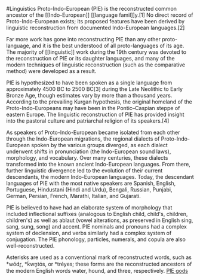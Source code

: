 #Linguistics 
Proto-Indo-European (PIE) is the reconstructed common ancestor of the [[Indo-European]] [[language famil]]y.[1] No direct record of Proto-Indo-European exists; its proposed features have been derived by linguistic reconstruction from documented Indo-European languages.[2]

Far more work has gone into reconstructing PIE than any other proto-language, and it is the best understood of all proto-languages of its age. The majority of [[linguistic]] work during the 19th century was devoted to the reconstruction of PIE or its daughter languages, and many of the modern techniques of linguistic reconstruction (such as the comparative method) were developed as a result.

PIE is hypothesized to have been spoken as a single language from approximately 4500 BC to 2500 BC[3] during the Late Neolithic to Early Bronze Age, though estimates vary by more than a thousand years. According to the prevailing Kurgan hypothesis, the original homeland of the Proto-Indo-Europeans may have been in the Pontic–Caspian steppe of eastern Europe. The linguistic reconstruction of PIE has provided insight into the pastoral culture and patriarchal religion of its speakers.[4]

As speakers of Proto-Indo-European became isolated from each other through the Indo-European migrations, the regional dialects of Proto-Indo-European spoken by the various groups diverged, as each dialect underwent shifts in pronunciation (the Indo-European sound laws), morphology, and vocabulary. Over many centuries, these dialects transformed into the known ancient Indo-European languages. From there, further linguistic divergence led to the evolution of their current descendants, the modern Indo-European languages. Today, the descendant languages of PIE with the most native speakers are Spanish, English, Portuguese, Hindustani (Hindi and Urdu), Bengali, Russian, Punjabi, German, Persian, French, Marathi, Italian, and Gujarati.

PIE is believed to have had an elaborate system of morphology that included inflectional suffixes (analogous to English child, child's, children, children's) as well as ablaut (vowel alterations, as preserved in English sing, sang, sung, song) and accent. PIE nominals and pronouns had a complex system of declension, and verbs similarly had a complex system of conjugation. The PIE phonology, particles, numerals, and copula are also well-reconstructed.

Asterisks are used as a conventional mark of reconstructed words, such as *wódr̥, *ḱwn̥tós, or *tréyes; these forms are the reconstructed ancestors of the modern English words water, hound, and three, respectively.
[PIE gods](https://www.youtube.com/watch?v=oWZBxp_SnLk&list=PLWMNWeWX0CTZupAe4-329utSFolB7bbcM&index=5)
